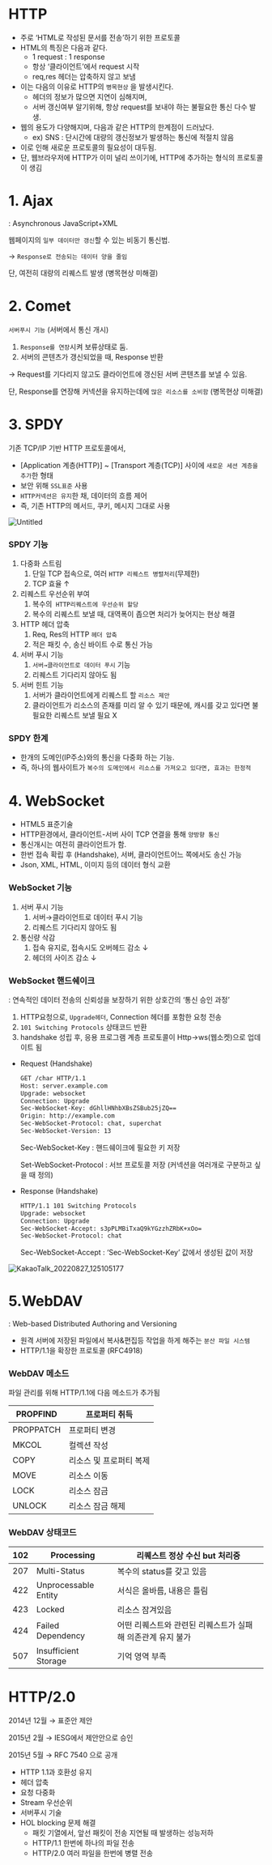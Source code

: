 

# HTTP

- 주로 ‘HTML로 작성된 문서를 전송’하기 위한 프로토콜
- HTML의 특징은 다음과 같다.
    - 1 request : 1 response
    - 항상 ‘클라이언트’에서 request 시작
    - req,res 헤더는 압축하지 않고 보냄
- 이는 다음의 이유로 HTTP의 `병목현상` 을 발생시킨다.
    - 헤더의 정보가 많으면 지연이 심해지며,
    - 서버 갱신여부 알기위해, 항상 request를 보내야 하는 불필요한 통신 다수 발생.
- 웹의 용도가 다양해지며, 다음과 같은 HTTP의 한계점이 드러났다.
    - ex) SNS : 단시간에 대량의 갱신정보가 발생하는 통신에 적절치 않음
- 이로 인해 새로운 프로토콜의 필요성이 대두됨.
- 단, 웹브라우저에 HTTP가 이미 널리 쓰이기에, HTTP에 추가하는 형식의 프로토콜이 생김

# 1. Ajax

: Asynchronous JavaScript+XML

웹페이지의 `일부 데이터만 갱신`할 수 있는 비동기 통신법.

→ `Response로 전송되는 데이터 양을 줄임`

단, 여전히 대량의 리퀘스트 발생 (병목현상 미해결)

# 2. Comet

`서버푸시 기능` (서버에서 통신 개시)

1. `Response를 연장`시켜 보류상태로 둠.
2. 서버의 콘텐츠가 갱신되었을 때, Response 반환

→  Request를 기다리지 않고도 클라이언트에 갱신된 서버 콘텐츠를 보낼 수 있음.

단, Response를 연장해 커넥션을 유지하는데에 `많은 리소스를 소비함` (병목현상 미해결)

# 3. SPDY   

기존 TCP/IP 기반 HTTP 프로토콜에서, 

- [Application 계층(HTTP)] ~ [Transport 계층(TCP)] 사이에 `새로운 세션 계층을 추가`한 형태
- 보안 위해 `SSL표준` 사용
- `HTTP커넥션은 유지`한 채, 데이터의 흐름 제어
- 즉, 기존 HTTP의 메서드, 쿠키, 메시지 그대로 사용

![Untitled](https://user-images.githubusercontent.com/67628725/187014808-72217104-5307-465d-a2fb-5a03b06a93ea.png)

### SPDY 기능

1. 다중화 스트림
    1. 단일 TCP 접속으로, 여러 `HTTP 리퀘스트 병렬처리`(무제한)
    2. TCP 효율 ↑
2. 리퀘스트 우선순위 부여
    1. 복수의` HTTP리퀘스트에 우선순위 할당` 
    2. 복수의 리퀘스트 보낼 때, 대역폭이 좁으면 처리가 늦어지는 현상 해결
3. HTTP 헤더 압축
    1. Req, Res의 HTTP `헤더 압축`
    2. 적은 패킷 수, 송신 바이트 수로 통신 가능
4. 서버 푸시 기능
    1. `서버→클라이언트로 데이터 푸시` 기능
    2. 리퀘스트 기다리지 않아도 됨
5. 서버 힌트 기능
    1. 서버가 클라이언트에게 리퀘스트 할 `리소스 제안`
    2. 클라이언트가 리소스의 존재를 미리 알 수 있기 때문에, 캐시를 갖고 있다면 불필요한 리퀘스트 보낼 필요 X

### SPDY 한계

- 한개의 도메인(IP주소)와의 통신을 다중화 하는 기능.
- 즉, 하나의 웹사이트가 `복수의 도메인에서 리소스를 가져오고 있다면, 효과는 한정적`

# 4. WebSocket

- HTML5 표준기술
- HTTP환경에서, 클라이언트-서버 사이 TCP 연결을 통해 `양방향 통신`
- 통신개시는 여전히 클라이언트가 함.
- 한번 접속 확립 후 (Handshake), 서버, 클라이언트어느 쪽에서도 송신 가능
- Json, XML, HTML, 이미지 등의 데이터 형식 교환

### WebSocket 기능

1. 서버 푸시 기능
    1. 서버→클라이언트로 데이터 푸시 기능
    2. 리퀘스트 기다리지 않아도 됨
2. 통신량 삭감
    1. 접속 유지로, 접속시도 오버헤드 감소 ↓
    2. 헤더의 사이즈 감소 ↓
    

### WebSocket 핸드쉐이크

 : 연속적인 데이터 전송의 신뢰성을 보장하기 위한 상호간의 ‘통신 승인 과정’

1. HTTP요청으로, `Upgrade헤더`, Connection 헤더를 포함한 요청 전송 
2. `101 Switching Protocols`  상태코드 반환 
3. handshake 성립 후, 응용 프로그램 계층 프로토콜이 Http→ws(웹소켓)으로 업데이트 됨 

- Request (Handshake)
    
    ```html
    GET /char HTTP/1.1
    Host: server.example.com
    Upgrade: websocket
    Connection: Upgrade
    Sec-WebSocket-Key: dGhllHNhbXBsZSBub25jZQ==
    Origin: http://example.com
    Sec-WebSocket-Protocol: chat, superchat
    Sec-WebSocket-Version: 13
    ```
    
    Sec-WebSocket-Key : 핸드쉐이크에 필요한 키 저장
    
    Set-WebSocket-Protocol : 서브 프로토콜 저장 (커넥션을 여러개로 구분하고 싶을 때 정의)
    
- Response (Handshake)
    
    ```html
    HTTP/1.1 101 Switching Protocols
    Upgrade: websocket
    Connection: Upgrade
    Sec-WebSocket-Accept: s3pPLMBiTxaQ9kYGzzhZRbK+xOo=
    Sec-WebSocket-Protocol: chat
    ```
    
    Sec-WebSocket-Accept : ‘Sec-WebSocket-Key’ 값에서 생성된 값이 저장 
    

![KakaoTalk_20220827_125105177](https://user-images.githubusercontent.com/67628725/187014803-8cd1e78d-0743-4070-9832-4ed74da20232.jpg)

# 5.WebDAV

: Web-based Distributed Authoring and Versioning 

- 원격 서버에 저장된 파일에서 복사&편집등 작업을 하게 해주는 `분산 파일 시스템`
- HTTP/1.1을 확장한 프로토콜 (RFC4918)

### WebDAV 메소드

파일 관리를 위해 HTTP/1.1에 다음 메소드가 추가됨 

| PROPFIND | 프로퍼티 취득 |
| --- | --- |
| PROPPATCH | 프로퍼티 변경 |
| MKCOL | 컬렉션 작성 |
| COPY | 리소스 및 프로퍼티 복제 |
| MOVE | 리소스 이동 |
| LOCK | 리소스 잠금 |
| UNLOCK | 리소스 잠금 해제 |

### WebDAV 상태코드

| 102 | Processing | 리퀘스트 정상 수신  but 처리중 |
| --- | --- | --- |
| 207 | Multi-Status | 복수의 status를 갖고 있음 |
| 422 | Unprocessable Entity | 서식은 올바름, 내용은 틀림 |
| 423 | Locked | 리소스 잠겨있음 |
| 424 | Failed Dependency | 어떤 리퀘스트와 관련된 리퀘스트가 실패해 의존관계 유지 불가 |
| 507 | Insufficient Storage | 기억 영역 부족  |

# HTTP/2.0

2014년 12월 → 표준안 제안

2015년 2월  → IESG에서 제안안으로 승인

2015년 5월 → RFC 7540 으로 공개 

- HTTP 1.1과 호환성 유지
- 헤더 압축
- 요청 다중화
- Stream 우선순위
- 서버푸시 기술
- HOL blocking 문제 해결
    - 패킷 기열에서, 앞선 패킷이 전송 지연될 때 발생하는 성능저하
    - HTTP/1.1  한번에 하나의 파일 전송
    - HTTP/2.0 여러 파일을 한번에 병렬 전송
